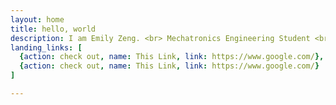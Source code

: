 ```yaml
---
layout: home
title: hello, world
description: I am Emily Zeng. <br> Mechatronics Engineering Student <br> University of Waterloo.
landing_links: [
  {action: check out, name: This Link, link: https://www.google.com/},
  {action: check out, name: This Link, link: https://www.google.com/}
]

---
```

